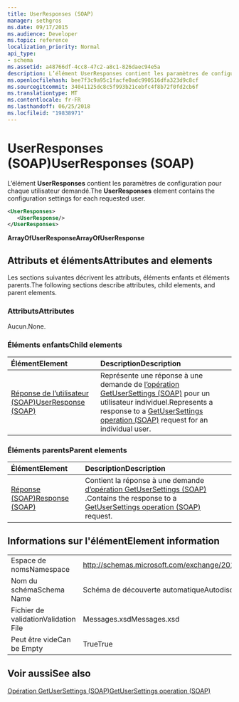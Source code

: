 ```yaml
---
title: UserResponses (SOAP)
manager: sethgros
ms.date: 09/17/2015
ms.audience: Developer
ms.topic: reference
localization_priority: Normal
api_type:
- schema
ms.assetid: a48766df-4cc8-47c2-a8c1-826daec94e5a
description: L’élément UserResponses contient les paramètres de configuration pour chaque utilisateur demandé.
ms.openlocfilehash: bee7f3c9a95c1facfe0adc990516dfa323d9c8cf
ms.sourcegitcommit: 34041125dc8c5f993b21cebfc4f8b72f0fd2cb6f
ms.translationtype: MT
ms.contentlocale: fr-FR
ms.lasthandoff: 06/25/2018
ms.locfileid: "19838971"
---
```

# <a name="userresponses-soap"></a><span data-ttu-id="62af4-103">UserResponses (SOAP)</span><span class="sxs-lookup"><span data-stu-id="62af4-103">UserResponses (SOAP)</span></span>

<span data-ttu-id="62af4-104">L’élément **UserResponses** contient les paramètres de configuration pour chaque utilisateur demandé.</span><span class="sxs-lookup"><span data-stu-id="62af4-104">The **UserResponses** element contains the configuration settings for each requested user.</span></span> 
  
```XML
<UserResponses>
   <UserResponse/>
</UserResponses>
```

 <span data-ttu-id="62af4-105">**ArrayOfUserResponse**</span><span class="sxs-lookup"><span data-stu-id="62af4-105">**ArrayOfUserResponse**</span></span>
## <a name="attributes-and-elements"></a><span data-ttu-id="62af4-106">Attributs et éléments</span><span class="sxs-lookup"><span data-stu-id="62af4-106">Attributes and elements</span></span>

<span data-ttu-id="62af4-107">Les sections suivantes décrivent les attributs, éléments enfants et éléments parents.</span><span class="sxs-lookup"><span data-stu-id="62af4-107">The following sections describe attributes, child elements, and parent elements.</span></span>
  
### <a name="attributes"></a><span data-ttu-id="62af4-108">Attributs</span><span class="sxs-lookup"><span data-stu-id="62af4-108">Attributes</span></span>

<span data-ttu-id="62af4-109">Aucun.</span><span class="sxs-lookup"><span data-stu-id="62af4-109">None.</span></span>
  
### <a name="child-elements"></a><span data-ttu-id="62af4-110">Éléments enfants</span><span class="sxs-lookup"><span data-stu-id="62af4-110">Child elements</span></span>

|<span data-ttu-id="62af4-111">**Élément**</span><span class="sxs-lookup"><span data-stu-id="62af4-111">**Element**</span></span>|<span data-ttu-id="62af4-112">**Description**</span><span class="sxs-lookup"><span data-stu-id="62af4-112">**Description**</span></span>|
|:-----|:-----|
|[<span data-ttu-id="62af4-113">Réponse de l’utilisateur (SOAP)</span><span class="sxs-lookup"><span data-stu-id="62af4-113">UserResponse (SOAP)</span></span>](userresponse-soap.md) <br/> |<span data-ttu-id="62af4-114">Représente une réponse à une demande de [l’opération GetUserSettings (SOAP)](getusersettings-operation-soap.md) pour un utilisateur individuel.</span><span class="sxs-lookup"><span data-stu-id="62af4-114">Represents a response to a [GetUserSettings operation (SOAP)](getusersettings-operation-soap.md) request for an individual user.</span></span>  <br/> |
   
### <a name="parent-elements"></a><span data-ttu-id="62af4-115">Éléments parents</span><span class="sxs-lookup"><span data-stu-id="62af4-115">Parent elements</span></span>

|<span data-ttu-id="62af4-116">**Élément**</span><span class="sxs-lookup"><span data-stu-id="62af4-116">**Element**</span></span>|<span data-ttu-id="62af4-117">**Description**</span><span class="sxs-lookup"><span data-stu-id="62af4-117">**Description**</span></span>|
|:-----|:-----|
|[<span data-ttu-id="62af4-118">Réponse (SOAP)</span><span class="sxs-lookup"><span data-stu-id="62af4-118">Response (SOAP)</span></span>](response-soap.md) <br/> |<span data-ttu-id="62af4-119">Contient la réponse à une demande [d’opération GetUserSettings (SOAP)](getusersettings-operation-soap.md) .</span><span class="sxs-lookup"><span data-stu-id="62af4-119">Contains the response to a [GetUserSettings operation (SOAP)](getusersettings-operation-soap.md) request.</span></span>  <br/> |
   
## <a name="element-information"></a><span data-ttu-id="62af4-120">Informations sur l'élément</span><span class="sxs-lookup"><span data-stu-id="62af4-120">Element information</span></span>

|||
|:-----|:-----|
|<span data-ttu-id="62af4-121">Espace de noms</span><span class="sxs-lookup"><span data-stu-id="62af4-121">Namespace</span></span>  <br/> |http://schemas.microsoft.com/exchange/2010/Autodiscover  <br/> |
|<span data-ttu-id="62af4-122">Nom du schéma</span><span class="sxs-lookup"><span data-stu-id="62af4-122">Schema Name</span></span>  <br/> |<span data-ttu-id="62af4-123">Schéma de découverte automatique</span><span class="sxs-lookup"><span data-stu-id="62af4-123">Autodiscover schema</span></span>  <br/> |
|<span data-ttu-id="62af4-124">Fichier de validation</span><span class="sxs-lookup"><span data-stu-id="62af4-124">Validation File</span></span>  <br/> |<span data-ttu-id="62af4-125">Messages.xsd</span><span class="sxs-lookup"><span data-stu-id="62af4-125">Messages.xsd</span></span>  <br/> |
|<span data-ttu-id="62af4-126">Peut être vide</span><span class="sxs-lookup"><span data-stu-id="62af4-126">Can be Empty</span></span>  <br/> |<span data-ttu-id="62af4-127">True</span><span class="sxs-lookup"><span data-stu-id="62af4-127">True</span></span>  <br/> |
   
## <a name="see-also"></a><span data-ttu-id="62af4-128">Voir aussi</span><span class="sxs-lookup"><span data-stu-id="62af4-128">See also</span></span>



[<span data-ttu-id="62af4-129">Opération GetUserSettings (SOAP)</span><span class="sxs-lookup"><span data-stu-id="62af4-129">GetUserSettings operation (SOAP)</span></span>](getusersettings-operation-soap.md)

